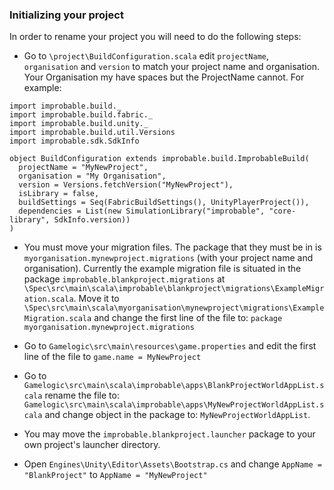 ### Initializing your project

In order to rename your project you will need to do the following steps:

* Go to `\project\BuildConfiguration.scala` edit `projectName`, `organisation` and `version` to match your project name
and organisation. Your Organisation my have spaces but the ProjectName cannot. For example:

```
import improbable.build._
import improbable.build.fabric._
import improbable.build.unity._
import improbable.build.util.Versions
import improbable.sdk.SdkInfo

object BuildConfiguration extends improbable.build.ImprobableBuild(
  projectName = "MyNewProject",
  organisation = "My Organisation",
  version = Versions.fetchVersion("MyNewProject"),
  isLibrary = false,
  buildSettings = Seq(FabricBuildSettings(), UnityPlayerProject()),
  dependencies = List(new SimulationLibrary("improbable", "core-library", SdkInfo.version))
)
```

* You must move your migration files. The package that they must be in is `myorganisation.mynewproject.migrations` (with
your project name and organisation). Currently the example migration file is situated in the package
`improbable.blankproject.migrations` at `\Spec\src\main\scala\improbable\blankproject\migrations\ExampleMigration.scala`.
Move it to `\Spec\src\main\scala\myorganisation\mynewproject\migrations\ExampleMigration.scala` and change the first
line of the file to: `package myorganisation.mynewproject.migrations`

* Go to `Gamelogic\src\main\resources\game.properties` and edit the first line of the file to `game.name = MyNewProject`

* Go to `Gamelogic\src\main\scala\improbable\apps\BlankProjectWorldAppList.scala` rename the file to:
`Gamelogic\src\main\scala\improbable\apps\MyNewProjectWorldAppList.scala` and change object in the package to:
`MyNewProjectWorldAppList`.

* You may move the `improbable.blankproject.launcher` package to your own project's launcher directory.

* Open `Engines\Unity\Editor\Assets\Bootstrap.cs` and change `AppName = "BlankProject"` to `AppName = "MyNewProject"`